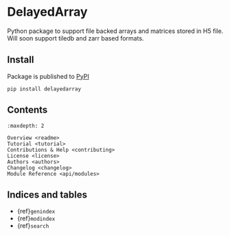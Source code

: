 # DelayedArray

Python package to support file backed arrays and matrices stored in H5 file. Will soon support tiledb and zarr based formats.


## Install

Package is published to [PyPI](https://pypi.org/project/delayedarray/)

```shell
pip install delayedarray
```

## Contents

```{toctree}
:maxdepth: 2

Overview <readme>
Tutorial <tutorial>
Contributions & Help <contributing>
License <license>
Authors <authors>
Changelog <changelog>
Module Reference <api/modules>
```

## Indices and tables

* {ref}`genindex`
* {ref}`modindex`
* {ref}`search`

[Sphinx]: http://www.sphinx-doc.org/
[Markdown]: https://daringfireball.net/projects/markdown/
[reStructuredText]: http://www.sphinx-doc.org/en/master/usage/restructuredtext/basics.html
[MyST]: https://myst-parser.readthedocs.io/en/latest/
